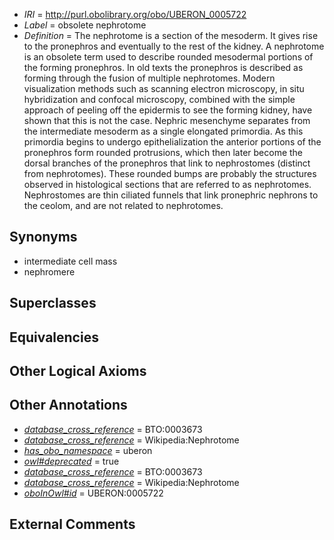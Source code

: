  * *IRI* = http://purl.obolibrary.org/obo/UBERON_0005722
 * *Label* = obsolete nephrotome
 * *Definition* = The nephrotome is a section of the mesoderm. It gives rise to the pronephros and eventually to the rest of the kidney. A nephrotome is an obsolete term used to describe rounded mesodermal portions of the forming pronephros. In old texts the pronephros is described as forming through the fusion of multiple nephrotomes. Modern visualization methods such as scanning electron microscopy, in situ hybridization and confocal microscopy, combined with the simple approach of peeling off the epidermis to see the forming kidney, have shown that this is not the case. Nephric mesenchyme separates from the intermediate mesoderm as a single elongated primordia. As this primordia begins to undergo epithelialization the anterior portions of the pronephros form rounded protrusions, which then later become the dorsal branches of the pronephros that link to nephrostomes (distinct from nephrotomes). These rounded bumps are probably the structures observed in histological sections that are referred to as nephrotomes. Nephrostomes are thin ciliated funnels that link pronephric nephrons to the ceolom, and are not related to nephrotomes.

## Synonyms

 * intermediate cell mass
 * nephromere

## Superclasses


## Equivalencies


## Other Logical Axioms


## Other Annotations

 * *[database_cross_reference](../../ef/oboInOwl#hasDbXref.md)* = BTO:0003673
 * *[database_cross_reference](../../ef/oboInOwl#hasDbXref.md)* = Wikipedia:Nephrotome
 * *[has_obo_namespace](../../ce/oboInOwl#hasOBONamespace.md)* = uberon
 * *[owl#deprecated](../../ed/owl#deprecated.md)* = true
 * *[database_cross_reference](../../ef/oboInOwl#hasDbXref.md)* = BTO:0003673
 * *[database_cross_reference](../../ef/oboInOwl#hasDbXref.md)* = Wikipedia:Nephrotome
 * *[oboInOwl#id](../../id/oboInOwl#id.md)* = UBERON:0005722

## External Comments

